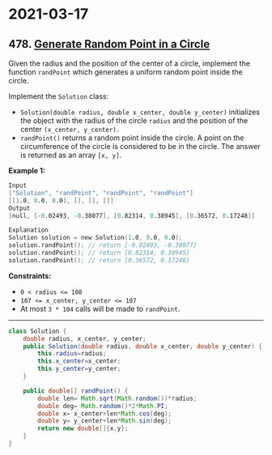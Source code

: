 # 2021-03-17

## 478. [Generate Random Point in a Circle](https://leetcode.com/problems/generate-random-point-in-a-circle/)

Given the radius and the position of the center of a circle, implement the function `randPoint` which generates a uniform random point inside the circle.

Implement the `Solution` class:

- `Solution(double radius, double x_center, double y_center)` initializes the object with the radius of the circle `radius` and the position of the center `(x_center, y_center)`.
- `randPoint()` returns a random point inside the circle. A point on the circumference of the circle is considered to be in the circle. The answer is returned as an array `[x, y]`.

**Example 1:**

```s
Input
["Solution", "randPoint", "randPoint", "randPoint"]
[[1.0, 0.0, 0.0], [], [], []]
Output
[null, [-0.02493, -0.38077], [0.82314, 0.38945], [0.36572, 0.17248]]

Explanation
Solution solution = new Solution(1.0, 0.0, 0.0);
solution.randPoint(); // return [-0.02493, -0.38077]
solution.randPoint(); // return [0.82314, 0.38945]
solution.randPoint(); // return [0.36572, 0.17248]
```

**Constraints:**

- `0 < radius <= 108`
- `107 <= x_center, y_center <= 107`
- At most `3 * 104` calls will be made to `randPoint`.

---

```java
class Solution {
    double radius, x_center, y_center;
    public Solution(double radius, double x_center, double y_center) {
        this.radius=radius;
        this.x_center=x_center;
        this.y_center=y_center;
    }

    public double[] randPoint() {
        double len= Math.sqrt(Math.random())*radius;
        double deg= Math.random()*2*Math.PI;
        double x= x_center+len*Math.cos(deg);
        double y= y_center+len*Math.sin(deg);
        return new double[]{x,y};
    }
}
```
